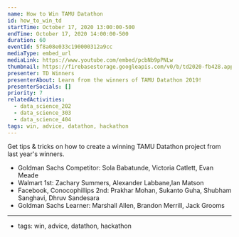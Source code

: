```yaml
---
name: How to Win TAMU Datathon
id: how_to_win_td
startTime: October 17, 2020 13:00:00-500
endTime: October 17, 2020 14:00:00-500
duration: 60
eventId: 5f8a08e033c190000312a9cc
mediaType: embed_url
mediaLink: https://www.youtube.com/embed/pcbNb9pPNLw
thumbnail: https://firebasestorage.googleapis.com/v0/b/td2020-fb428.appspot.com/o/competitor_1.jpg?alt=media&token=83994921-1653-431f-b5c7-63362f709230
presenter: TD Winners
presenterAbout: Learn from the winners of TAMU Datathon 2019!
presenterSocials: []
priority: 7
relatedActivities:
  - data_science_202
  - data_science_303
  - data_science_404
tags: win, advice, datathon, hackathon
---
```


Get tips & tricks on how to create a winning TAMU Datathon project from last year's winners.

- Goldman Sachs Competitor: Sola Babatunde, Victoria Catlett, Evan Meade
- Walmart 1st: Zachary Summers, Alexander Labbane,Ian Matson
- Facebook, Conocophillips 2nd: Prakhar Mohan, Sukanto Guha, Shubham Sanghavi, Dhruv Sandesara
- Goldman Sachs Learner: Marshall Allen, Brandon Merrill, Jack Grooms

---

- tags: win, advice, datathon, hackathon
